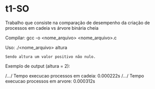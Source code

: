 # t1-SO


Trabalho que consiste na comparação de desempenho da criação de processos em cadeia vs árvore binária cheia

Compilar: 
	gcc -o <nome_arquivo> <nome_arquivo>.c
	
Uso:
	./<nome_arquivo> altura

	Sendo altura um valor positivo não nulo.

Exemplo de output (altura = 2):

/*...*/
Tempo execucao processos em cadeia: 0.000222s
/*...*/
Tempo execucao processos em arvore: 0.000312s

